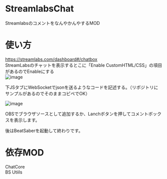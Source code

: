 # StreamlabsChat
StreamlabsのコメントをなんやかんやするMOD
# 使い方  
https://streamlabs.com/dashboard#/chatbox  
StreamLabsのチャットを表示するとこに「Enable CustomHTML/CSS」の項目があるのでEnableにする  
![image](https://user-images.githubusercontent.com/55026301/115442439-fa91b780-a24c-11eb-8c17-3a6ccaacd523.png)
  
下JSタブにWebSocketでjsonを送るようなコードを記述する。（リポジトリにサンプルがあるのでそのままコピペでOK）  

![image](https://user-images.githubusercontent.com/55026301/115442644-362c8180-a24d-11eb-85b1-3bcc918191c5.png)
  
  
OBSでブラウザソースとして追加するか、Lanchボタンを押してコメントボックスを表示します。  

後はBeatSaberを起動して終わりです。  
# 依存MOD  
ChatCore  
BS Utiils
